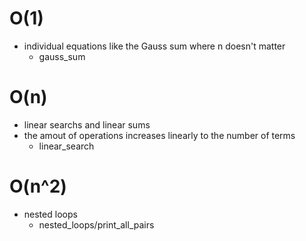 # O(1)
- individual equations like the Gauss sum where n doesn't matter
    - gauss_sum
# O(n)
- linear searchs and linear sums
- the amout of operations increases linearly to the number of terms
    - linear_search
# O(n^2)
- nested loops
   - nested_loops/print_all_pairs 